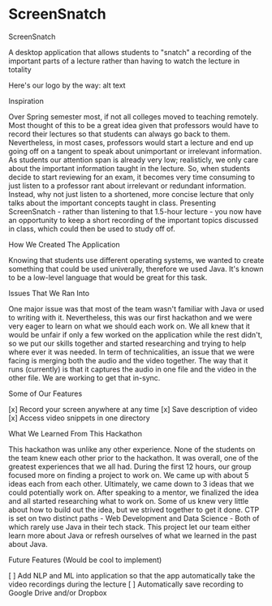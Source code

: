 # ScreenSnatch
 
ScreenSnatch

A desktop application that allows students to "snatch" a recording of the important parts of a lecture rather than having to watch the lecture in totality

Here's our logo by the way: alt text

Inspiration

Over Spring semester most, if not all colleges moved to teaching remotely. Most thought of this to be a great idea given that professors would have to record their lectures so that students can always go back to them. Nevertheless, in most cases, professors would start a lecture and end up going off on a tangent to speak about unimportant or irrelevant information. As students our attention span is already very low; realisticly, we only care about the important information taught in the lecture. So, when students decide to start reviewing for an exam, it becomes very time consuming to just listen to a professor rant about irrelevant or redundant information. Instead, why not just listen to a shortened, more concise lecture that only talks about the important concepts taught in class. Presenting ScreenSnatch - rather than listening to that 1.5-hour lecture - you now have an opportunity to keep a short recording of the important topics discussed in class, which could then be used to study off of.

How We Created The Application

Knowing that students use different operating systems, we wanted to create something that could be used univerally, therefore we used Java. It's known to be a low-level language that would be great for this task.

Issues That We Ran Into

One major issue was that most of the team wasn't familiar with Java or used to writing with it. Nevertheless, this was our first hackathon and we were very eager to learn on what we should each work on. We all knew that it would be unfair if only a few worked on the application while the rest didn't, so we put our skills together and started researching and trying to help where ever it was needed. In term of technicalities, an issue that we were facing is merging both the audio and the video together. The way that it runs (currently) is that it captures the audio in one file and the video in the other file. We are working to get that in-sync.

Some of Our Features

[x] Record your screen anywhere at any time [x] Save description of video [x] Access video snippets in one directory



What We Learned From This Hackathon

This hackathon was unlike any other experience. None of the students on the team knew each other prior to the hackathon. It was overall, one of the greatest experiences that we all had. During the first 12 hours, our group focused more on finding a project to work on. We came up with about 5 ideas each from each other. Ultimately, we came down to 3 ideas that we could potentially work on. After speaking to a mentor, we finalized the idea and all started researching what to work on. Some of us knew very little about how to build out the idea, but we strived together to get it done. CTP is set on two distinct paths - Web Development and Data Science - Both of which rarely use Java in their tech stack. This project let our team either learn more about Java or refresh ourselves of what we learned in the past about Java.

Future Features (Would be cool to implement)

[ ] Add NLP and ML into application so that the app automatically take the video recordings during the lecture [ ] Automatically save recording to Google Drive and/or Dropbox
